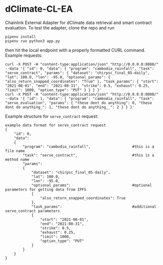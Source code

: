 # dClimate-CL-EA
Chainlink External Adapter for dClimate data retrieval and smart contract evaluation.
To test the adapter, clone the repo and run 
```
pipenv install
pipenv run python3 app.py
```
then hit the local endpoint with a properly formatted CURL command.
Example requests:
```
curl -X POST -H "content-type:application/json" "http://0.0.0.0:8080/" --data '{ "id": 0, "data": { "program": "cambodia_rainfall", "task": "serve_contract", "params": { "dataset": "chirpsc_final_05-daily", "lat": 100.0, "lon": -95.0, "optional_params": { "also_return_snapped_coordinates": "True" }, "task_params": { "start": "2021-08-01", "end": "2021-08-31", "strike": 0.5, "exhaust": 0.25, "limit": 1000, "option_type": "PUT" } } } }'
curl -X POST -H "content-type:application/json" "http://0.0.0.0:8080/" --data '{ "id": 1, "data": { "program": "cambodia_rainfall", "task": "serve_evaluation", "params": { "these dont do anything": 0, "these dont do anything_": 1, "these dont do anything__": 2 } } }'
```
Example structure for ```serve_contract``` request:
```
example data format for serve_contract request
{
    "id": 0,
    "data":
    {
        "program": "cambodia_rainfall",                   #this is a file name
        "task": "serve_contract",                         #this is a method name
        "params":
        {
            "dataset": "chirpsc_final_05-daily",
            "lat": 100.0,
            "lon": -95.0,
            "optional_params":                            #optional parameters for getting data from IPFS
            {
                "also_return_snapped_coordinates": True
            },
            "task_params":                                #additional serve_contract parameters
            {
                "start": "2021-08-01",
                "end": "2021-08-31",
                "strike": 0.5,
                "exhaust": 0.25,
                "limit": 1000,
                "option_type": "PUT"
            }
        }
    }
}
```
